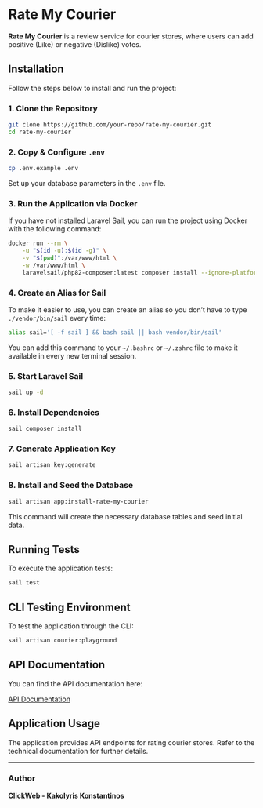 # Rate My Courier

**Rate My Courier** is a review service for courier stores, where users can add positive (Like) or negative (Dislike) votes.

## Installation

Follow the steps below to install and run the project:

### 1. Clone the Repository

```bash
git clone https://github.com/your-repo/rate-my-courier.git
cd rate-my-courier
```

### 2. Copy & Configure `.env`

```bash
cp .env.example .env
```

Set up your database parameters in the `.env` file.

### 3. Run the Application via Docker

If you have not installed Laravel Sail, you can run the project using Docker with the following command:

```bash
docker run --rm \
    -u "$(id -u):$(id -g)" \
    -v "$(pwd)":/var/www/html \
    -w /var/www/html \
    laravelsail/php82-composer:latest composer install --ignore-platform-reqs
```

### 4. Create an Alias for Sail

To make it easier to use, you can create an alias so you don’t have to type `./vendor/bin/sail` every time:

```bash
alias sail='[ -f sail ] && bash sail || bash vendor/bin/sail'
```

You can add this command to your `~/.bashrc` or `~/.zshrc` file to make it available in every new terminal session.

### 5. Start Laravel Sail

```bash
sail up -d
```

### 6. Install Dependencies

```bash
sail composer install
```

### 7. Generate Application Key

```bash
sail artisan key:generate
```

### 8. Install and Seed the Database

```bash
sail artisan app:install-rate-my-courier
```

This command will create the necessary database tables and seed initial data.

## Running Tests

To execute the application tests:

```bash
sail test
```

## CLI Testing Environment

To test the application through the CLI:

```bash
sail artisan courier:playground
```

## API Documentation

You can find the API documentation here:

[API Documentation](http://localhost/docs/api#/)

## Application Usage

The application provides API endpoints for rating courier stores. Refer to the technical documentation for further details.

---

### Author
**ClickWeb - Kakolyris Konstantinos**
